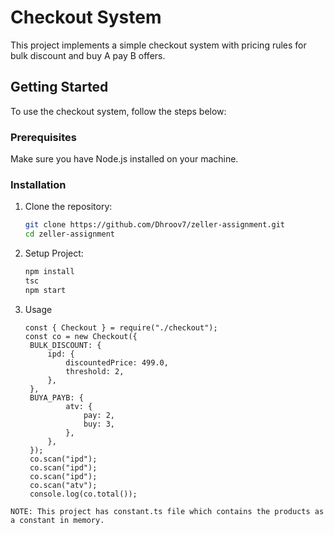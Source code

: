 # Checkout System

This project implements a simple checkout system with pricing rules for bulk discount and buy A pay B offers.

## Getting Started

To use the checkout system, follow the steps below:

### Prerequisites

Make sure you have Node.js installed on your machine.

### Installation

1. Clone the repository:
   ```bash
   git clone https://github.com/Dhroov7/zeller-assignment.git
   cd zeller-assignment
   ```
2. Setup Project:
   ```bash
   npm install
   tsc
   npm start
   ```
3. Usage
   ```
   const { Checkout } = require("./checkout");
   const co = new Checkout({
    BULK_DISCOUNT: {
        ipd: {
            discountedPrice: 499.0,
            threshold: 2,
        },
    },
    BUYA_PAYB: {
            atv: {
                pay: 2,
                buy: 3,
            },
        },
    });
    co.scan("ipd");
    co.scan("ipd");
    co.scan("ipd");
    co.scan("atv");
    console.log(co.total());
   ```

```
NOTE: This project has constant.ts file which contains the products as a constant in memory.
```
